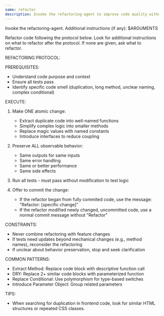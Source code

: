 ```yaml
---
name: refactor
description: Invoke the refactoring-agent to improve code quality without changing behavior
---
```


Invoke the refactoring-agent.
Additional instructions (if any): $ARGUMENTS

Refactor code following the protocol below. Look for additional instructions on
what to refactor after the protocol. If none are given, ask what to refactor.

REFACTORING PROTOCOL:

PREREQUISITES:
- Understand code purpose and context
- Ensure all tests pass
- Identify specific code smell (duplication, long method, unclear naming, complex conditional)

EXECUTE:
1. Make ONE atomic change:
   - Extract duplicate code into well-named functions
   - Simplify complex logic into smaller methods
   - Replace magic values with named constants
   - Introduce interfaces to reduce coupling

2. Preserve ALL observable behavior:
   - Same outputs for same inputs
   - Same error handling
   - Same or better performance
   - Same side effects

3. Run all tests - must pass without modification to test logic

4. Offer to commit the change:
    - If the refactor began from fully commited code, use the message: "Refactor: [specific change]"
    - If the refactor modified newly changed, uncommitted code, use a normal commit message without "Refactor"

CONSTRAINTS:
- Never combine refactoring with feature changes
- If tests need updates beyond mechanical changes (e.g., method names), reconsider the refactoring
- If unclear about behavior preservation, stop and seek clarification

COMMON PATTERNS:
- Extract Method: Replace code block with descriptive function call
- DRY: Replace 2+ similar code blocks with parameterized function
- Replace Conditional: Use polymorphism for type-based switches
- Introduce Parameter Object: Group related parameters

TIPS:
- When searching for duplication in frontend code, look for similar HTML structures or repeated CSS classes.
